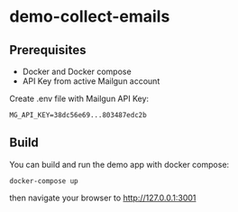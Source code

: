 # demo-collect-emails

## Prerequisites

* Docker and Docker compose
* API Key from active Mailgun account

Create .env file with Mailgun API Key:

```
MG_API_KEY=38dc56e69...803487edc2b
```

## Build

You can build and run the demo app with docker compose:

```docker-compose up```

then navigate your browser to http://127.0.0.1:3001
